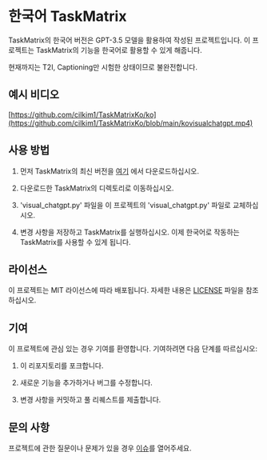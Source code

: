 # 한국어 TaskMatrix

TaskMatrix의 한국어 버전은 GPT-3.5 모델을 활용하여 작성된 프로젝트입니다. 이 프로젝트는 TaskMatrix의 기능을 한국어로 활용할 수 있게 해줍니다.

현재까지는 T2I, Captioning만 시험한 상태이므로 불완전합니다.

## 예시 비디오

[https://github.com/cilkim1/TaskMatrixKo/ko](https://github.com/cilkim1/TaskMatrixKo/blob/main/kovisualchatgpt.mp4)


## 사용 방법

1. 먼저 TaskMatrix의 최신 버전을 [여기](https://github.com/microsoft/TaskMatrix) 에서 다운로드하십시오.

2. 다운로드한 TaskMatrix의 디렉토리로 이동하십시오.

3. 'visual_chatgpt.py' 파일을 이 프로젝트의 'visual_chatgpt.py' 파일로 교체하십시오.

4. 변경 사항을 저장하고 TaskMatrix를 실행하십시오. 이제 한국어로 작동하는 TaskMatrix를 사용할 수 있게 됩니다.

## 라이선스

이 프로젝트는 MIT 라이선스에 따라 배포됩니다. 자세한 내용은 [LICENSE](LICENSE) 파일을 참조하십시오.

## 기여

이 프로젝트에 관심 있는 경우 기여를 환영합니다. 기여하려면 다음 단계를 따르십시오:

1. 이 리포지토리를 포크합니다.

2. 새로운 기능을 추가하거나 버그를 수정합니다.

3. 변경 사항을 커밋하고 풀 리퀘스트를 제출합니다.

## 문의 사항

프로젝트에 관한 질문이나 문제가 있을 경우 [이슈](https://github.com/yourusername/TaskMatrix-Korean/issues)를 열어주세요.
